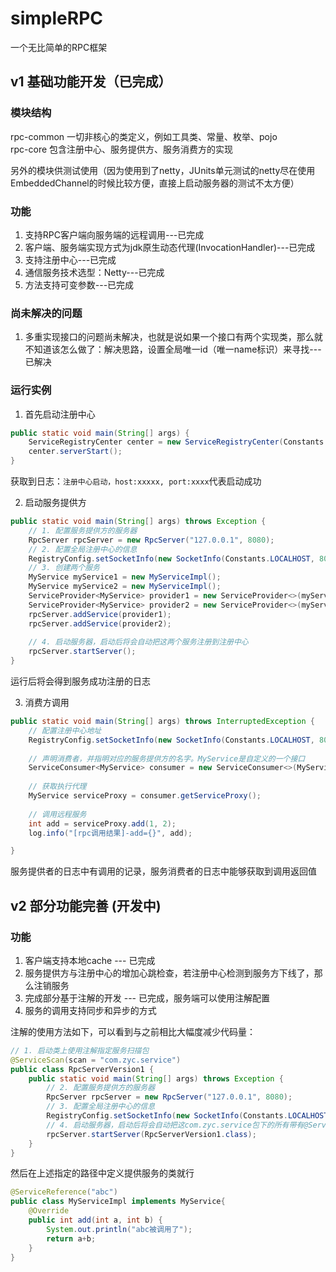 # simpleRPC
一个无比简单的RPC框架

## v1 基础功能开发（已完成）
### 模块结构
rpc-common 一切非核心的类定义，例如工具类、常量、枚举、pojo <br>
rpc-core 包含注册中心、服务提供方、服务消费方的实现

另外的模块供测试使用（因为使用到了netty，JUnits单元测试的netty尽在使用EmbeddedChannel的时候比较方便，直接上启动服务器的测试不太方便）

### 功能
1. 支持RPC客户端向服务端的远程调用---已完成
2. 客户端、服务端实现方式为jdk原生动态代理(InvocationHandler)---已完成
3. 支持注册中心---已完成
4. 通信服务技术选型：Netty---已完成
5. 方法支持可变参数---已完成

### 尚未解决的问题
1. 多重实现接口的问题尚未解决，也就是说如果一个接口有两个实现类，那么就不知道该怎么做了：解决思路，设置全局唯一id（唯一name标识）来寻找---已解决

### 运行实例

1. 首先启动注册中心
```java
public static void main(String[] args) {
    ServiceRegistryCenter center = new ServiceRegistryCenter(Constants.LOCALHOST, 8088);
    center.serverStart();
}
```
获取到日志：`注册中心启动，host:xxxxx, port:xxxx`代表启动成功

2. 启动服务提供方
```java
public static void main(String[] args) throws Exception {
    // 1. 配置服务提供方的服务器
    RpcServer rpcServer = new RpcServer("127.0.0.1", 8080);
    // 2. 配置全局注册中心的信息
    RegistryConfig.setSocketInfo(new SocketInfo(Constants.LOCALHOST, 8088));
    // 3. 创建两个服务
    MyService myService1 = new MyServiceImpl();
    MyService myService2 = new MyServiceImpl();
    ServiceProvider<MyService> provider1 = new ServiceProvider<>(myService1, "service1");
    ServiceProvider<MyService> provider2 = new ServiceProvider<>(myService2, "service2");
    rpcServer.addService(provider1);
    rpcServer.addService(provider2);
    
    // 4. 启动服务器，启动后将会自动把这两个服务注册到注册中心
    rpcServer.startServer();
}
```
运行后将会得到服务成功注册的日志

3. 消费方调用
```java
public static void main(String[] args) throws InterruptedException {
    // 配置注册中心地址
    RegistryConfig.setSocketInfo(new SocketInfo(Constants.LOCALHOST, 8088));
    
    // 声明消费者，并指明对应的服务提供方的名字。MyService是自定义的一个接口
    ServiceConsumer<MyService> consumer = new ServiceConsumer<>(MyService.class, "service");
    
    // 获取执行代理
    MyService serviceProxy = consumer.getServiceProxy();
    
    // 调用远程服务
    int add = serviceProxy.add(1, 2);
    log.info("[rpc调用结果]-add={}", add);

}
```
服务提供者的日志中有调用的记录，服务消费者的日志中能够获取到调用返回值
## v2 部分功能完善 (开发中)

### 功能
1. 客户端支持本地cache --- 已完成
2. 服务提供方与注册中心的增加心跳检查，若注册中心检测到服务方下线了，那么注销服务
3. 完成部分基于注解的开发 --- 已完成，服务端可以使用注解配置
4. 服务的调用支持同步和异步的方式

注解的使用方法如下，可以看到与之前相比大幅度减少代码量：
```java
// 1. 启动类上使用注解指定服务扫描包
@ServiceScan(scan = "com.zyc.service")
public class RpcServerVersion1 {
    public static void main(String[] args) throws Exception {
        // 2. 配置服务提供方的服务器
        RpcServer rpcServer = new RpcServer("127.0.0.1", 8080);
        // 3. 配置全局注册中心的信息
        RegistryConfig.setSocketInfo(new SocketInfo(Constants.LOCALHOST, 8088));
        // 4. 启动服务器，启动后将会自动把这com.zyc.service包下的所有带有@ServiceReference注解的类生成执行代理，并注册到注册中心
        rpcServer.startServer(RpcServerVersion1.class);
    }
}
```
然后在上述指定的路径中定义提供服务的类就行
```java
@ServiceReference("abc")
public class MyServiceImpl implements MyService{
    @Override
    public int add(int a, int b) {
        System.out.println("abc被调用了");
        return a+b;
    }
}
```

